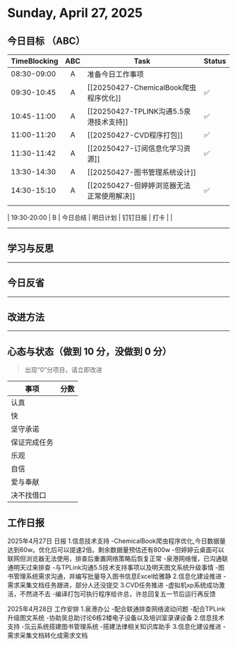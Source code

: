 # Sunday, April 27, 2025

## 今日目标 （ABC）

| TimeBlocking | ABC | Task                                      | Status |
| ------------ | :-: | ----------------------------------------- | ------ |
| 08:30-09:00  |  A  | 准备今日工作事项                          |        |
| 09:30-10:45  |  A  | [[20250427-ChemicalBook爬虫程序优化]]     | ✅     |
| 10:45-11:00  |  A  | [[20250427-TPLINK沟通5.5泉港技术支持]]    | ✅     |
| 11:00-11:20  |  A  | [[20250427-CVD程序打包]]                  | ✅     |
| 11:30-11:42  |  A  | [[20250427-订阅信息化学习资源]]           | ✅     |
| 13:30-14:30  |  A  | [[20250427-图书管理系统设计]]             |        |
| 14:30-15:10  |  A  | [[20250427-但婷婷浏览器无法正常使用解决]] | ✅     |
|              |     |                                           |        |

| 19:30-20:00 | B | 今日总结 \| 明日计划 \| 钉钉日报 \| 打卡 | |

---

## 学习与反思

---

## 今日反省

---

## 改进方法

---

## 心态与状态（做到 10 分，没做到 0 分）

> 出现“0”分项目，请立即改进

| 事项         | 分数 |
| ------------ | ---- |
| 认真         |      |
| 快           |      |
| 坚守承诺     |      |
| 保证完成任务 |      |
| 乐观         |      |
| 自信         |      |
| 爱与奉献     |      |
| 决不找借口   |      |

## 工作日报

2025年4月27日 日报
1.信息技术支持
-ChemicalBook爬虫程序优化,今日数据量达到60w。优化后可以提速2倍。剩余数据量预估还有800w
-但婷婷云桌面可以联网但浏览器无法使用，排查后重置网络策略后恢复正常
-泉港网络慢，已沟通联通明天过来排查
-与TPLink沟通5.5技术支持事项以及明天图文系统升级事情
-图书管理系统需求沟通，并编写批量导入图书信息Excel给雅静
2.信息化建设推进
-需求采集文档任务跟进，部分人还没提交
3.CVD任务推进
-虚拟机xp系统成功激活，不然进不去
-编译打包可执行程序给许总，许总回复五一节后运行再反馈

2025年4月28日 工作安排
1.泉港办公
-配合联通排查网络波动问题
-配合TPLink升级图文系统
-协助吴总助讨论6栋2楼电子设备以及培训室录课设备
2.信息技术支持
-氚云系统搭建图书管理系统
-搭建法律相关知识库助手
3.信息化建设推进
-需求采集文档转化成需求文档
